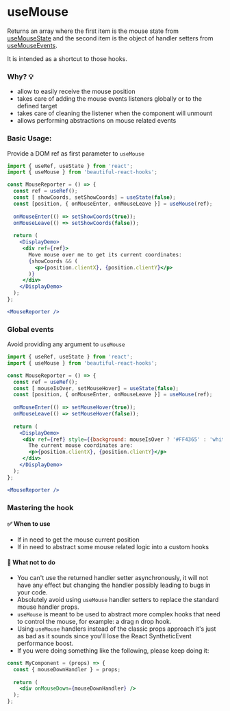 # useMouse

Returns an array where the first item is the mouse state from [useMouseState](./useMouseState.md) and the 
second item is the object of handler setters from [useMouseEvents](./useMouseEvents.md).

It is intended as a shortcut to those hooks.

### Why? 💡

- allow to easily receive the mouse position 
- takes care of adding the mouse events listeners globally or to the defined target
- takes care of cleaning the listener when the component will unmount
- allows performing abstractions on mouse related events

### Basic Usage:

Provide a DOM ref as first parameter to `useMouse`

```jsx harmony
import { useRef, useState } from 'react';
import { useMouse } from 'beautiful-react-hooks'; 

const MouseReporter = () => {
  const ref = useRef();
  const [ showCoords, setShowCoords] = useState(false);
  const [position, { onMouseEnter, onMouseLeave }] = useMouse(ref); 
  
  onMouseEnter(() => setShowCoords(true));
  onMouseLeave(() => setShowCoords(false));
  
  return (
    <DisplayDemo>
     <div ref={ref}>
       Move mouse over me to get its current coordinates:
       {showCoords && (
         <p>{position.clientX}, {position.clientY}</p>
       )}
     </div>
    </DisplayDemo>
  );
};

<MouseReporter />
```

### Global events

Avoid providing any argument to `useMouse`

```jsx harmony
import { useRef, useState } from 'react';
import { useMouse } from 'beautiful-react-hooks'; 

const MouseReporter = () => {
  const ref = useRef();
  const [ mouseIsOver, setMouseHover] = useState(false);
  const [position, { onMouseEnter, onMouseLeave }] = useMouse(ref); 
  
  onMouseEnter(() => setMouseHover(true));
  onMouseLeave(() => setMouseHover(false));
  
  return (
    <DisplayDemo>
     <div ref={ref} style={{background: mouseIsOver ? '#FF4365' : 'white'}}>
       The current mouse coordinates are:
       <p>{position.clientX}, {position.clientY}</p>
     </div>
    </DisplayDemo>
  );
};

<MouseReporter />
```

### Mastering the hook

#### ✅ When to use
 
- If in need to get the mouse current position
- If in need to abstract some mouse related logic into a custom hooks

#### 🛑 What not to do

- You can't use the returned handler setter asynchronously, it will not have any effect but changing the handler 
 possibly leading to bugs in your code.
- Absolutely avoid using `useMouse` handler setters to replace the standard mouse handler props. 
-  `useMouse` is meant to be used to abstract more complex hooks that need to control the mouse, for example: a drag n drop hook.
- Using `useMouse` handlers instead of the classic props approach it's just as bad as it sounds since you'll
lose the React SyntheticEvent performance boost.<br />
- If you were doing something like the following, please keep doing it:

```jsx harmony static noedit
const MyComponent = (props) => {
  const { mouseDownHandler } = props;
    
  return (
    <div onMouseDown={mouseDownHandler} />
  );
};
``` 
